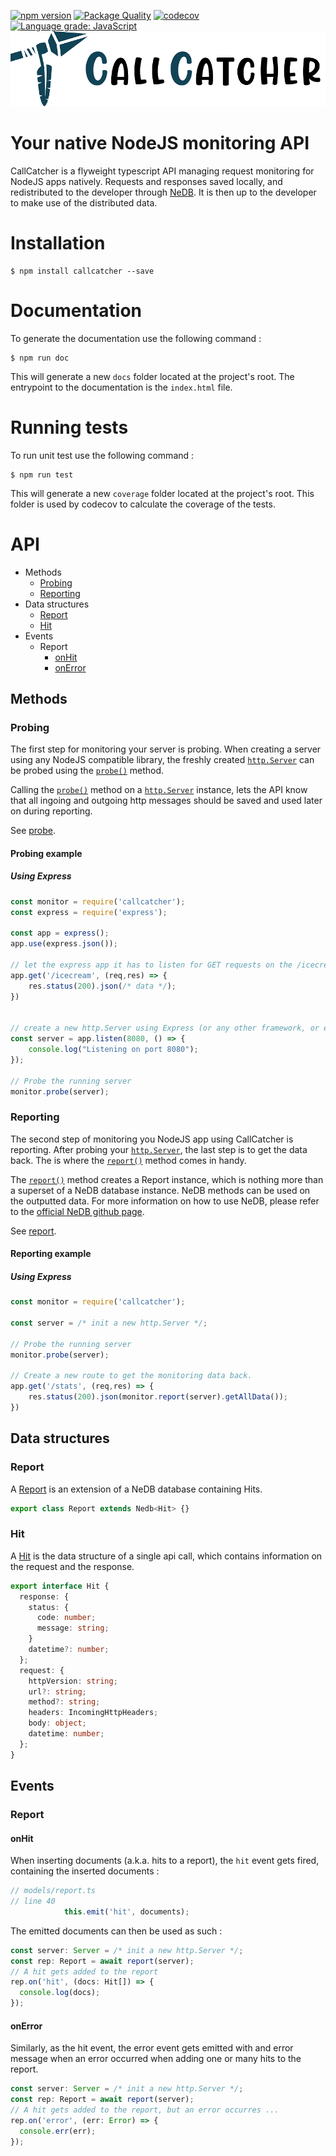 [![npm version](https://badge.fury.io/js/callcatcher.svg)](https://badge.fury.io/js/callcatcher)
[![Package Quality](https://packagequality.com/shield/callcatcher.svg)](https://packagequality.com/#?package=callcatcher)
[![codecov](https://codecov.io/gh/PaulEvans8669/callcatcher/branch/main/graph/badge.svg?token=9drZXADeaY)](https://codecov.io/gh/PaulEvans8669/callcatcher)
[![Language grade: JavaScript](https://img.shields.io/lgtm/grade/javascript/g/PaulEvans8669/callcatcher.svg?logo=lgtm&logoWidth=18)](https://lgtm.com/projects/g/PaulEvans8669/callcatcher/context:javascript)
![CallCatcher](callcatcher.png)

# Your native NodeJS monitoring API


CallCatcher is a flyweight typescript API managing request monitoring for NodeJS apps natively. 
Requests and responses saved locally, and redistributed to the developer through [NeDB](https://github.com/louischatriot/nedb).
It is then up to the developer to make use of the distributed data.

# Installation

```shell
$ npm install callcatcher --save
```

# Documentation

To generate the documentation use the following command :
```shell
$ npm run doc
```

This will generate a new `docs` folder located at the project's root. The entrypoint to the documentation is the `index.html` file.


# Running tests

To run unit test use the following command :
```shell
$ npm run test
```

This will generate a new `coverage` folder located at the project's root. This folder is used by codecov to calculate the coverage of the tests.

# API

- Methods
    - [Probing](#probing)
    - [Reporting](#reporting)
- Data structures
    - [Report](#report)
    - [Hit](#hit)
- Events
  - Report
    - [onHit](#onHit)
    - [onError](#onError)
  
## Methods

### <a name="probing"></a> Probing

The first step for monitoring your server is probing. When creating a server using any NodeJS compatible library, 
the freshly created [`http.Server`](https://nodejs.org/api/http.html#http_class_http_server) can be probed using the [`probe()`](src/lib/probe.ts) method.

Calling the [`probe()`](src/lib/probe.ts) method on a [`http.Server`](https://nodejs.org/api/http.html#http_class_http_server) instance,
lets the API know that all ingoing and outgoing http messages should be saved and used later on during reporting.

See [probe](src/lib/probe.ts).

#### Probing example

##### Using Express
```javascript
const monitor = require('callcatcher');
const express = require('express');

const app = express();
app.use(express.json());

// let the express app it has to listen for GET requests on the /icecream route
app.get('/icecream', (req,res) => {
    res.status(200).json(/* data */);
})


// create a new http.Server using Express (or any other framework, or even none...)
const server = app.listen(8080, () => {
    console.log("Listening on port 8080");
});

// Probe the running server
monitor.probe(server);
```


### <a name="reporting"></a> Reporting

The second step of monitoring you NodeJS app using CallCatcher is reporting. After probing your [`http.Server`](https://nodejs.org/api/http.html#http_class_http_server),
the last step is to get the data back. The is where the [`report()`](src/lib/report.ts) method comes in handy.

The [`report()`](src/lib/report.ts) method creates a Report instance, which is nothing more than a superset of a NeDB database instance.
NeDB methods can be used on the outputted data. For more information on how to use NeDB, please refer to the [official NeDB github page](https://github.com/louischatriot/nedb).

See [report](src/lib/report.ts).
#### Reporting example

##### Using Express
```javascript
const monitor = require('callcatcher');

const server = /* init a new http.Server */;

// Probe the running server
monitor.probe(server);

// Create a new route to get the monitoring data back.
app.get('/stats', (req,res) => {
    res.status(200).json(monitor.report(server).getAllData());
})
```

## Data structures

### <a name="report"></a> Report

A [Report](src/models/report.ts) is an extension of a NeDB database containing Hits.

```typescript
export class Report extends Nedb<Hit> {}
```

### <a name="hit"></a> Hit

A [Hit](src/models/hit.ts) is the data structure of a single api call, which contains information on the request and the response.

```typescript
export interface Hit {
  response: {
    status: {
      code: number;
      message: string;
    }
    datetime?: number;
  };
  request: {
    httpVersion: string;
    url?: string;
    method?: string;
    headers: IncomingHttpHeaders;
    body: object;
    datetime: number;
  };
}
```

## Events

### Report

#### <a name="onHit"></a> onHit

When inserting documents (a.k.a. hits to a report), the `hit` event gets fired, containing the inserted documents :

```typescript
// models/report.ts
// line 40
            this.emit('hit', documents);
```

The emitted documents can then be used as such :
```typescript
const server: Server = /* init a new http.Server */;
const rep: Report = await report(server);
// A hit gets added to the report
rep.on('hit', (docs: Hit[]) => {
  console.log(docs);
});
```

#### <a name="onError"></a> onError

Similarly, as the hit event, the error event gets emitted with and error message when an error occurred when adding one or many hits to the report.

```typescript
const server: Server = /* init a new http.Server */;
const rep: Report = await report(server);
// A hit gets added to the report, but an error occurres ...
rep.on('error', (err: Error) => {
  console.err(err);
});
```
